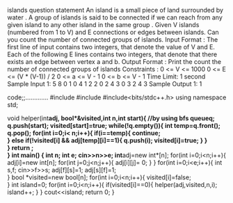 islands
question statement
An island is a small piece of land surrounded by water . A group of islands is said to be connected if we can reach from any given island to any other island in the same group . Given V islands (numbered from 1 to V) and E connections or edges between islands. Can you count the number of connected groups of islands.
Input Format :
The first line of input contains two integers, that denote the value of V and E.
Each of the following E lines contains two integers, that denote that there exists an edge between vertex a and b. 
Output Format :
Print the count the number of connected groups of islands
Constraints :
0 <= V <= 1000
0 <= E <= (V * (V-1)) / 2
0 <= a <= V - 1
0 <= b <= V - 1
Time Limit: 1 second
Sample Input 1:
5 8
0 1
0 4
1 2
2 0
2 4
3 0
3 2
4 3
Sample Output 1:
1 













code;;.............
#include <iostream>
#include<queue>
#include<bits/stdc++.h>
using namespace std;


void helper(int**adj, bool*&visited,int n,int start){
  //by using bfs
    queue<int>q;
    q.push(start);
    visited[start]=true;
    while(!q.empty()){
        int temp=q.front();
          q.pop();
        for(int i=0;i< n;i++){
            if(i==temp){
                continue;   
            }
            else if(!visited[i] && adj[temp][i]==1){
                q.push(i);
                visited[i]=true;
            }
        }    
    } 
 return ;   
}
int main() {
    int n;
    int e;
    cin>>n>>e;
    int**adj=new int*[n];
    for(int i=0;i<n;i++){
        adj[i]=new int[n];
        for(int j=0;j<n;j++){
        adj[i][j]= 0;
        }
    }
    for(int i=0;i<e;i++){
        int s,f;
        cin>>f>>s;
        adj[f][s]=1;
        adj[s][f]=1;  
    }
    bool *visited=new bool[n];
    for(int i=0;i<n;i++){
        visited[i]=false;   
    }
    int island=0;
    for(int i=0;i<n;i++){
        if(visited[i]==0){
            helper(adj,visited,n,i);
            island++;
        }
    }
    cout<<island;
    return 0;
}
